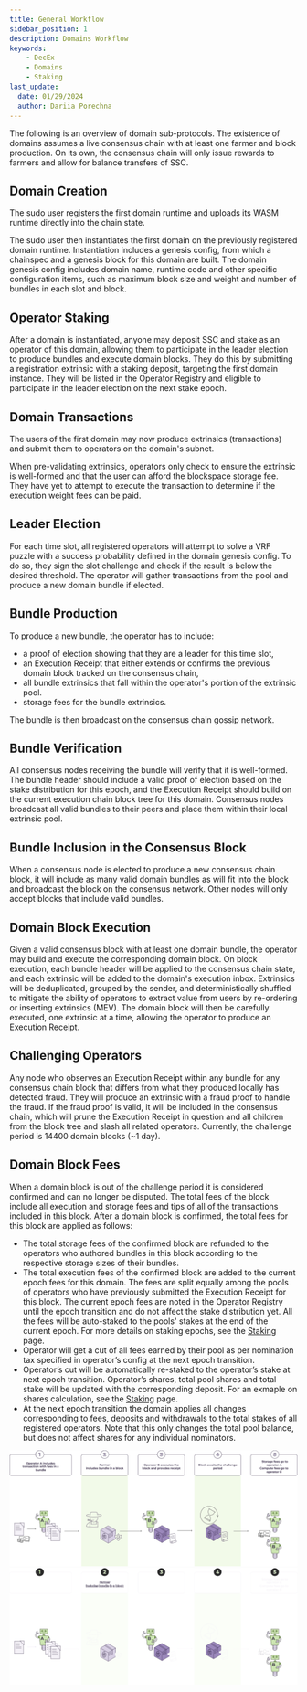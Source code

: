 ```yaml
---
title: General Workflow
sidebar_position: 1
description: Domains Workflow
keywords:
    - DecEx
    - Domains
    - Staking
last_update:
  date: 01/29/2024
  author: Dariia Porechna
---
```


The following is an overview of domain sub-protocols. The existence of domains assumes a live consensus chain with at least one farmer and block production. On its own, the consensus chain will only issue rewards to farmers and allow for balance transfers of SSC. 
    
## Domain Creation
    
The sudo user registers the first domain runtime and uploads its WASM runtime directly into the chain state. 

The sudo user then instantiates the first domain on the previously registered domain runtime. Instantiation includes a genesis config, from which a chainspec and a genesis block for this domain are built. The domain genesis config includes domain name, runtime code and other specific configuration items, such as maximum block size and weight and number of bundles in each slot and block.
    
## Operator Staking
    
After a domain is instantiated, anyone may deposit SSC and stake as an operator of this domain, allowing them to participate in the leader election to produce bundles and execute domain blocks. 
They do this by submitting a registration extrinsic with a staking deposit, targeting the first domain instance. They will be listed in the Operator Registry and eligible to participate in the leader election on the next stake epoch. 
    
## Domain Transactions
    
The users of the first domain may now produce extrinsics (transactions) and submit them to operators on the domain's subnet.

When pre-validating extrinsics, operators only check to ensure the extrinsic is well-formed and that the user can afford the blockspace storage fee. They have yet to attempt to execute the transaction to determine if the execution weight fees can be paid.
    
## Leader Election
    
For each time slot, all registered operators will attempt to solve a VRF puzzle with a success probability defined in the domain genesis config. To do so, they sign the slot challenge and check if the result is below the desired threshold. The operator will gather transactions from the pool and produce a new domain bundle if elected. 
    
## Bundle Production
    
To produce a new bundle, the operator has to include: 
- a proof of election showing that they are a leader for this time slot, 
- an Execution Receipt that either extends or confirms the previous domain block tracked on the consensus chain, 
- all bundle extrinsics that fall within the operator's portion of the extrinsic pool. 
- storage fees for the bundle extrinsics.

The bundle is then broadcast on the consensus chain gossip network. 
    
## Bundle Verification
    
All consensus nodes receiving the bundle will verify that it is well-formed. The bundle header should include a valid proof of election based on the stake distribution for this epoch, and the Execution Receipt should build on the current execution chain block tree for this domain.
Consensus nodes broadcast all valid bundles to their peers and place them within their local extrinsic pool.
    
## Bundle Inclusion in the Consensus Block
    
When a consensus node is elected to produce a new consensus chain block, it will include as many valid domain bundles as will fit into the block and broadcast the block on the consensus network. Other nodes will only accept blocks that include valid bundles. 
    
## Domain Block Execution
    
Given a valid consensus block with at least one domain bundle, the operator may build and execute the corresponding domain block. 
On block execution, each bundle header will be applied to the consensus chain state, and each extrinsic will be added to the domain's execution inbox. 
Extrinsics will be deduplicated, grouped by the sender, and deterministically shuffled to mitigate the ability of operators to extract value from users by re-ordering or inserting extrinsics (MEV). 
The domain block will then be carefully executed, one extrinsic at a time, allowing the operator to produce an Execution Receipt.
    
## Challenging Operators
    
Any node who observes an Execution Receipt within any bundle for any consensus chain block that differs from what they produced locally has detected fraud. They will produce an extrinsic with a fraud proof to handle the fraud. If the fraud proof is valid, it will be included in the consensus chain, which will prune the Execution Receipt in question and all children from the block tree and slash all related operators. Currently, the challenge period is 14400 domain blocks (~1 day).

## Domain Block Fees

When a domain block is out of the challenge period it is considered confirmed and can no longer be disputed. The total fees of the block include all execution and storage fees and tips of all of the transactions included in this block. After a domain block is confirmed, the total fees for this block are applied as follows:

- The total storage fees of the confirmed block are refunded to the operators who authored bundles in this block according to the respective storage sizes of their bundles.
- The total execution fees of the confirmed block are added to the current epoch fees for this domain. The fees are split equally among the pools of operators who have previously submitted the Execution Receipt for this block. The current epoch fees are noted in the Operator Registry until the epoch transition and do not affect the stake distribution yet. All the fees will be auto-staked to the pools' stakes at the end of the current epoch. For more details on staking epochs, see the [Staking](/docs/decex/staking.md#staking-epochs) page.
- Operator will get a cut of all fees earned by their pool as per nomination tax specified in operator’s config at the next epoch transition.
- Operator’s cut will be automatically re-staked to the operator’s stake at next epoch transition. Operator’s shares, total pool shares and total stake will be updated with the corresponding deposit. For an exmaple on shares calculation, see the [Staking](/docs/decex/staking.md#example) page.
- At the next epoch transition the domain applies all changes corresponding to fees, deposits and withdrawals to the total stakes of all registered operators. Note that this only changes the total pool balance, but does not affect shares for any individual nominators.

<div align="center">
    <img src="/img/Domain_Tx_To_Reward-light.svg#gh-light-mode-only" alt="Domain_Tx_To_Reward" />
    <img src="/img/Domain_Tx_To_Reward-dark.svg#gh-dark-mode-only" alt="Domain_Tx_To_Reward" />
</div>
